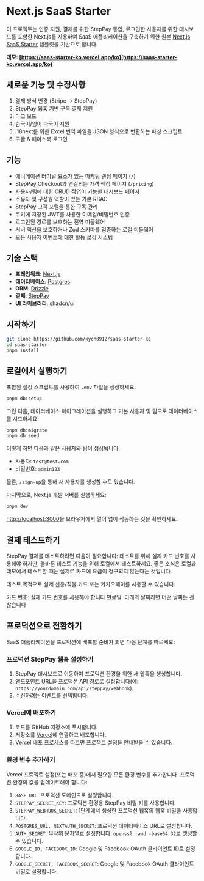 # Next.js SaaS Starter

이 프로젝트는 인증 지원, 결제를 위한 StepPay 통합, 로그인한 사용자를 위한 대시보드를 포함한 Next.js를 사용하여 SaaS 애플리케이션을 구축하기 위한 원본 [Next.js SaaS Starter](https://github.com/nextjs/saas-starter) 템플릿을 기반으로 합니다.

**데모: [https://saas-starter-ko.vercel.app/ko](https://saas-starter-ko.vercel.app/ko)**

## 새로운 기능 및 수정사항

1. 결제 방식 변경 (Stripe -> StepPay)
2. StepPay 웹훅 기반 구독 결제 지원
3. 다크 모드
4. 한국어/영어 다국어 지원
5. i18next를 위한 Excel 번역 파일을 JSON 형식으로 변환하는 파싱 스크립트
6. 구글 & 페이스북 로그인

## 기능

- 애니메이션 터미널 요소가 있는 마케팅 랜딩 페이지 (`/`)
- StepPay Checkout과 연결되는 가격 책정 페이지 (`/pricing`)
- 사용자/팀에 대한 CRUD 작업이 가능한 대시보드 페이지
- 소유자 및 구성원 역할이 있는 기본 RBAC
- StepPay 고객 포털을 통한 구독 관리
- 쿠키에 저장된 JWT를 사용한 이메일/비밀번호 인증
- 로그인된 경로를 보호하는 전역 미들웨어
- 서버 액션을 보호하거나 Zod 스키마를 검증하는 로컬 미들웨어
- 모든 사용자 이벤트에 대한 활동 로깅 시스템

## 기술 스택

- **프레임워크**: [Next.js](https://nextjs.org/)
- **데이터베이스**: [Postgres](https://www.postgresql.org/)
- **ORM**: [Drizzle](https://orm.drizzle.team/)
- **결제**: [StepPay](https://steppay.kr/)
- **UI 라이브러리**: [shadcn/ui](https://ui.shadcn.com/)

## 시작하기

```bash
git clone https://github.com/kych0912/saas-starter-ko
cd saas-starter
pnpm install
```

## 로컬에서 실행하기

포함된 설정 스크립트를 사용하여 `.env` 파일을 생성하세요:

```bash
pnpm db:setup
```

그런 다음, 데이터베이스 마이그레이션을 실행하고 기본 사용자 및 팀으로 데이터베이스를 시드하세요:

```bash
pnpm db:migrate
pnpm db:seed
```

이렇게 하면 다음과 같은 사용자와 팀이 생성됩니다:

- 사용자: `test@test.com`
- 비밀번호: `admin123`

물론, `/sign-up`을 통해 새 사용자를 생성할 수도 있습니다.

마지막으로, Next.js 개발 서버를 실행하세요:

```bash
pnpm dev
```

[http://localhost:3000](http://localhost:3000)을 브라우저에서 열어 앱이 작동하는 것을 확인하세요.

## 결제 테스트하기

StepPay 결제를 테스트하려면 다음이 필요합니다:
테스트를 위해 실제 카드 번호를 사용해야 하지만, 올바른 테스트 기능을 위해 로컬에서 테스트하세요. 좋은 소식은 로컬과 데모에서 테스트할 때는 실제로 카드에 요금이 청구되지 않는다는 것입니다.

테스트 목적으로 실제 신용/직불 카드 또는 카카오페이를 사용할 수 있습니다.

카드 번호: 실제 카드 번호를 사용해야 합니다
만료일: 미래의 날짜라면 어떤 날짜든 괜찮습니다

## 프로덕션으로 전환하기

SaaS 애플리케이션을 프로덕션에 배포할 준비가 되면 다음 단계를 따르세요:

### 프로덕션 StepPay 웹훅 설정하기

1. StepPay 대시보드로 이동하여 프로덕션 환경을 위한 새 웹훅을 생성합니다.
2. 엔드포인트 URL을 프로덕션 API 경로로 설정합니다(예: `https://yourdomain.com/api/steppay/webhook`).
3. 수신하려는 이벤트를 선택합니다.

### Vercel에 배포하기

1. 코드를 GitHub 저장소에 푸시합니다.
2. 저장소를 [Vercel](https://vercel.com/)에 연결하고 배포합니다.
3. Vercel 배포 프로세스를 따르면 프로젝트 설정을 안내받을 수 있습니다.

### 환경 변수 추가하기

Vercel 프로젝트 설정(또는 배포 중)에서 필요한 모든 환경 변수를 추가합니다. 프로덕션 환경의 값을 업데이트해야 합니다:

1. `BASE_URL`: 프로덕션 도메인으로 설정합니다.
2. `STEPPAY_SECRET_KEY`: 프로덕션 환경용 StepPay 비밀 키를 사용합니다.
3. `STEPPAY_WEBHOOK_SECRET`: 1단계에서 생성한 프로덕션 웹훅의 웹훅 비밀을 사용합니다.
4. `POSTGRES_URL, NEXTAUTH_SECRET`: 프로덕션 데이터베이스 URL로 설정합니다.
5. `AUTH_SECRET`: 무작위 문자열로 설정합니다. `openssl rand -base64 32`로 생성할 수 있습니다.
6. `GOOGLE_ID, FACEBOOK_ID`: Google 및 Facebook OAuth 클라이언트 ID로 설정합니다.
7. `GOOGLE_SECRET, FACEBOOK_SECRET`: Google 및 Facebook OAuth 클라이언트 비밀로 설정합니다.
